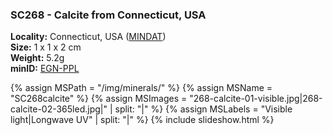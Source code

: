 
### <a name="SC268"></a> SC268 - Calcite from Connecticut, USA

**Locality:** Connecticut, USA ([MINDAT](https://www.mindat.org/loc-15903.html))  
**Size:** 1 x 1 x 2 cm  
**Weight:** 5.2g  
**minID:** [EGN-PPL](https://www.mindat.org/EGN-PPL)

{% assign MSPath = "/img/minerals/" %}
{% assign MSName = "SC268calcite" %}
{% assign MSImages = "268-calcite-01-visible.jpg|268-calcite-02-365led.jpg|" | split: "|" %}
{% assign MSLabels = "Visible light|Longwave UV" | split: "|" %}
{% include slideshow.html %}


